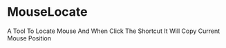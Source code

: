 # MouseLocate
A Tool To Locate Mouse And When Click The Shortcut It Will Copy Current Mouse Position
